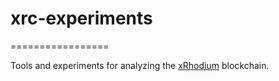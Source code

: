 # xrc-experiments
=================

Tools and experiments for analyzing the [xRhodium](https://xrhodium.org/) blockchain.
